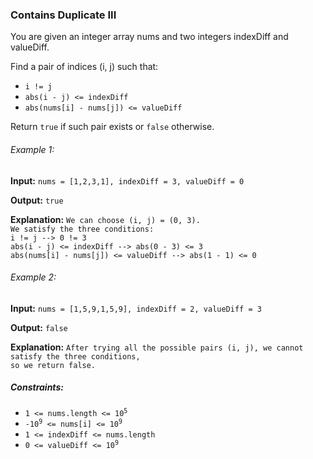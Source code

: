 <h3>Contains Duplicate III</h3>

<p>You are given an integer array nums and two integers indexDiff and valueDiff.</p>
<p>Find a pair of indices (i, j) such that:</p>
<ul>
    <li><code>i != j</code></li>
    <li><code>abs(i - j) <= indexDiff</code></li>
    <li><code>abs(nums[i] - nums[j]) <= valueDiff</code></li>
</ul>
<p>Return <code>true</code> if such pair exists or <code>false</code> otherwise.</p>

<h6>Example 1:</h6>
<p><b>Input:</b> <code>nums = [1,2,3,1], indexDiff = 3, valueDiff = 0</code></p>
<p><b>Output:</b> <code>true</code></p>
<p><b>Explanation:</b> <code>We can choose (i, j) = (0, 3).
We satisfy the three conditions:
i != j --> 0 != 3
abs(i - j) <= indexDiff --> abs(0 - 3) <= 3
abs(nums[i] - nums[j]) <= valueDiff --> abs(1 - 1) <= 0</code></p>

<h6>Example 2:</h6>
<p><b>Input:</b> <code>nums = [1,5,9,1,5,9], indexDiff = 2, valueDiff = 3</code></p>
<p><b>Output:</b> <code>false</code></p>
<p><b>Explanation:</b> <code>After trying all the possible pairs (i, j), we cannot satisfy the three conditions, 
so we return false.</code></p>

<h5>Constraints:</h5>
<ul>
    <li><code>1 <= nums.length <= 10<sup>5</sup></code></li>
    <li><code>-10<sup>9</sup> <= nums[i] <= 10<sup>9</sup></code></li>
    <li><code>1 <= indexDiff <= nums.length</code></li>
    <li><code>0 <= valueDiff <= 10<sup>9</sup></code></li>
</ul>
